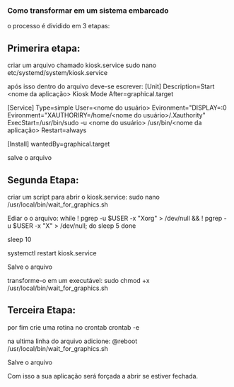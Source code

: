 ### Como transformar em um sistema embarcado
o processo é dividido em 3 etapas:
## Primerira etapa:
criar um arquivo chamado kiosk.service
  sudo nano etc/systemd/system/kiosk.service

após isso dentro do arquivo deve-se escrever:
  [Unit]
  Description=Start <nome da aplicação> Kiosk Mode
  After=graphical.target

  [Service]
  Type=simple
  User=<nome do usuário>
  Evironment="DISPLAY=:0
  Evironment="XAUTHORIRY=/home/<nome do usuário>/.Xauthority"
  ExecStart=/usr/bin/sudo -u <nome do usuário> /usr/bin/<nome da aplicação>
  Restart=always

  [Install]
  wantedBy=graphical.target


salve o arquivo 

## Segunda Etapa:
criar um script para abrir o kiosk.service:
  sudo nano /usr/local/bin/wait_for_graphics.sh

Ediar o o arquivo: 
  while ! pgrep -u $USER -x "Xorg" > /dev/null && ! pgrep -u $USER -x "X" > /dev/null; do
    sleep 5
  done

  sleep 10

  systemctl restart kiosk.service

Salve o arquivo

transforme-o em um executável:
  sudo chmod +x /usr/local/bin/wait_for_graphics.sh

## Terceira Etapa:
por fim crie uma rotina no crontab
  crontab -e

na ultima linha do arquivo adicione:
  @reboot /usr/local/bin/wait_for_graphics.sh

Salve o arquivo 


Com isso a sua aplicação será forçada a abrir se estiver fechada.
